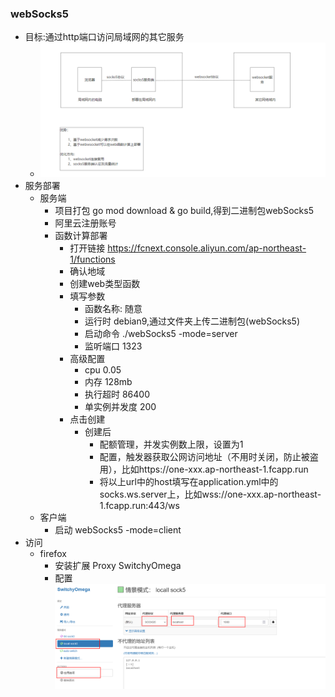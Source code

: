 ### webSocks5
- 目标:通过http端口访问局域网的其它服务
  - ![image](img/one.png)
- 服务部署
  - 服务端
    - 项目打包 go mod download & go build,得到二进制包webSocks5
    - 阿里云注册账号
    - 函数计算部署
      - 打开链接 https://fcnext.console.aliyun.com/ap-northeast-1/functions
      - 确认地域
      - 创建web类型函数
      - 填写参数
        - 函数名称: 随意
        - 运行时 debian9,通过文件夹上传二进制包(webSocks5)
        - 启动命令 ./webSocks5 -mode=server
        - 监听端口 1323
      - 高级配置
        - cpu 0.05
        - 内存 128mb
        - 执行超时 86400
        - 单实例并发度 200
      - 点击创建
        - 创建后
          - 配额管理，并发实例数上限，设置为1
          - 配置，触发器获取公网访问地址（不用时关闭，防止被盗用），比如https://one-xxx.ap-northeast-1.fcapp.run
          - 将以上url中的host填写在application.yml中的socks.ws.server上，比如wss://one-xxx.ap-northeast-1.fcapp.run:443/ws
  - 客户端
    - 启动 webSocks5 -mode=client
- 访问
  - firefox
    - 安装扩展 Proxy SwitchyOmega
    - 配置![image](img/firefox-config.png)
